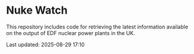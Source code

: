 # Nuke Watch

This repository includes code for retrieving the latest information available on the output of EDF nuclear power plants in the UK.

Last updated: 2025-08-29 17:10